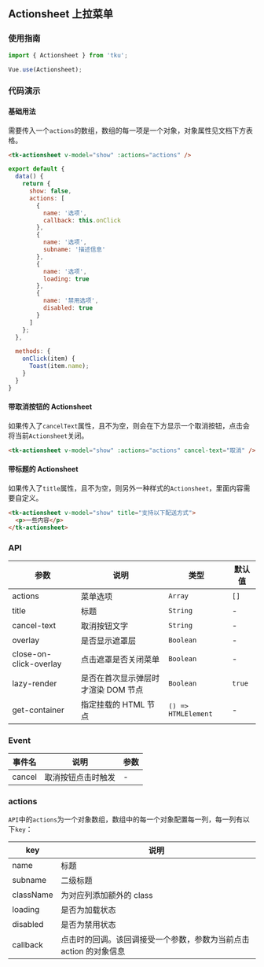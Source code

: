 ## Actionsheet 上拉菜单

### 使用指南
``` javascript
import { Actionsheet } from 'tku';

Vue.use(Actionsheet);
```

### 代码演示

#### 基础用法
需要传入一个`actions`的数组，数组的每一项是一个对象，对象属性见文档下方表格。

```html
<tk-actionsheet v-model="show" :actions="actions" />
```

```javascript
export default {
  data() {
    return {
      show: false,
      actions: [
        {
          name: '选项',
          callback: this.onClick
        },
        {
          name: '选项',
          subname: '描述信息'
        },
        {
          name: '选项',
          loading: true
        },
        {
          name: '禁用选项',
          disabled: true
        }
      ]
    };
  },

  methods: {
    onClick(item) {
      Toast(item.name);
    }
  }
}
```

#### 带取消按钮的 Actionsheet

如果传入了`cancelText`属性，且不为空，则会在下方显示一个取消按钮，点击会将当前`Actionsheet`关闭。

```html
<tk-actionsheet v-model="show" :actions="actions" cancel-text="取消" />
```

#### 带标题的 Actionsheet

如果传入了`title`属性，且不为空，则另外一种样式的`Actionsheet`，里面内容需要自定义。

```html
<tk-actionsheet v-model="show" title="支持以下配送方式">
  <p>一些内容</p>
</tk-actionsheet>
```

### API

| 参数 | 说明 | 类型 | 默认值 |
|-----------|-----------|-----------|-------------|
| actions | 菜单选项 | `Array` | `[]` |
| title | 标题 | `String` | - |
| cancel-text | 取消按钮文字 | `String` | - |
| overlay | 是否显示遮罩层 | `Boolean` | - |
| close-on-click-overlay | 点击遮罩是否关闭菜单 | `Boolean` | - |
| lazy-render | 是否在首次显示弹层时才渲染 DOM 节点 | `Boolean` | `true` |
| get-container | 指定挂载的 HTML 节点 | `() => HTMLElement` | - |

### Event

| 事件名 | 说明 | 参数 |
|-----------|-----------|-----------|
| cancel | 取消按钮点击时触发 | - |

### actions

`API`中的`actions`为一个对象数组，数组中的每一个对象配置每一列，每一列有以下`key`：

| key | 说明 |
|-----------|-----------|
| name | 标题 |
| subname | 二级标题 |
| className | 为对应列添加额外的 class |
| loading | 是否为加载状态 |
| disabled | 是否为禁用状态 |
| callback | 点击时的回调。该回调接受一个参数，参数为当前点击 action 的对象信息 |
